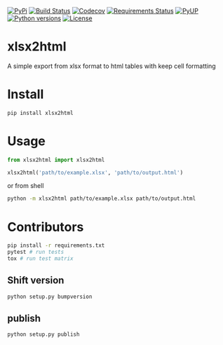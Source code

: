 [![PyPi](https://img.shields.io/pypi/v/xlsx2html.svg)](https://pypi.python.org/pypi/xlsx2html)
[![Build Status](https://travis-ci.org/Apkawa/xlsx2html.svg?branch=master)](https://travis-ci.org/Apkawa/xlsx2html)
[![Codecov](https://codecov.io/gh/Apkawa/xlsx2html/branch/master/graph/badge.svg)](https://codecov.io/gh/Apkawa/xlsx2html)
[![Requirements Status](https://requires.io/github/Apkawa/xlsx2html/requirements.svg?branch=master)](https://requires.io/github/Apkawa/xlsx2html/requirements/?branch=master)
[![PyUP](https://pyup.io/repos/github/Apkawa/xlsx2html/shield.svg)](https://pyup.io/repos/github/Apkawa/xlsx2html)
[![Python versions](https://img.shields.io/pypi/pyversions/xlsx2html.svg)]()
[![License](https://img.shields.io/badge/license-MIT-blue.svg)](LICENSE)

# xlsx2html

A simple export from xlsx format to html tables with keep cell formatting


# Install

```bash
pip install xlsx2html
```


# Usage

```python
from xlsx2html import xlsx2html

xlsx2html('path/to/example.xlsx', 'path/to/output.html')
```

or from shell

```bash
python -m xlsx2html path/to/example.xlsx path/to/output.html
```


# Contributors
```bash
pip install -r requirements.txt
pytest # run tests
tox # run test matrix
```

## Shift version
```bash 
python setup.py bumpversion
```

## publish
```bash
python setup.py publish
```
